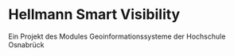 # Hellmann Smart Visibility
Ein Projekt des Modules Geoinformationssysteme der Hochschule Osnabrück


